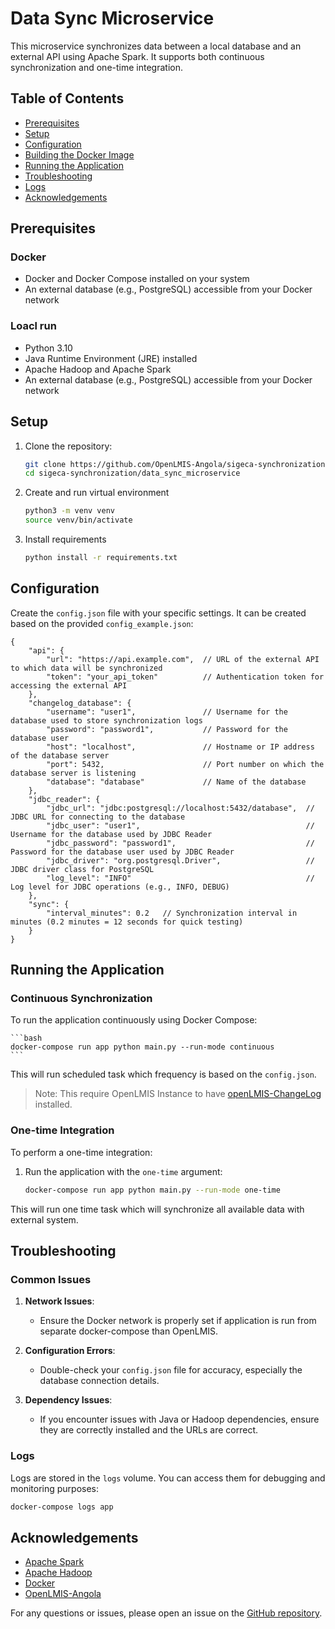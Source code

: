 # Data Sync Microservice

This microservice synchronizes data between a local database and an external API using Apache Spark. It supports both continuous synchronization and one-time integration.

## Table of Contents

- [Prerequisites](#prerequisites)
- [Setup](#setup)
- [Configuration](#configuration)
- [Building the Docker Image](#building-the-docker-image)
- [Running the Application](#running-the-application)
- [Troubleshooting](#troubleshooting)
- [Logs](#logs)
- [Acknowledgements](#acknowledgements)


## Prerequisites
### Docker 
- Docker and Docker Compose installed on your system
- An external database (e.g., PostgreSQL) accessible from your Docker network

### Loacl run 

- Python 3.10
- Java Runtime Environment (JRE) installed
- Apache Hadoop and Apache Spark
- An external database (e.g., PostgreSQL) accessible from your Docker network

## Setup

1. Clone the repository:

    ```bash
    git clone https://github.com/OpenLMIS-Angola/sigeca-synchronization.git
    cd sigeca-synchronization/data_sync_microservice
    ```
2. Create and run virtual environment 

    ```bash 
    python3 -m venv venv 
    source venv/bin/activate
    ```
3. Install requirements 

    ```bash
    python install -r requirements.txt
    ```

## Configuration

Create the `config.json` file with your specific settings. It can be created based on the provided `config_example.json`:

```json5
{
    "api": {
        "url": "https://api.example.com",  // URL of the external API to which data will be synchronized
        "token": "your_api_token"          // Authentication token for accessing the external API
    },
    "changelog_database": {
        "username": "user1",               // Username for the database used to store synchronization logs
        "password": "password1",           // Password for the database user
        "host": "localhost",               // Hostname or IP address of the database server
        "port": 5432,                      // Port number on which the database server is listening
        "database": "database"             // Name of the database
    },
    "jdbc_reader": { 
        "jdbc_url": "jdbc:postgresql://localhost:5432/database",  // JDBC URL for connecting to the database
        "jdbc_user": "user1",                                     // Username for the database used by JDBC Reader
        "jdbc_password": "password1",                             // Password for the database user used by JDBC Reader
        "jdbc_driver": "org.postgresql.Driver",                   // JDBC driver class for PostgreSQL
        "log_level": "INFO"                                       // Log level for JDBC operations (e.g., INFO, DEBUG)
    },
    "sync": {
        "interval_minutes": 0.2   // Synchronization interval in minutes (0.2 minutes = 12 seconds for quick testing)
    }
}
```

## Running the Application

### Continuous Synchronization

To run the application continuously using Docker Compose:

    ```bash
    docker-compose run app python main.py --run-mode continuous
    ```

This will run scheduled task which frequency is based on the `config.json`.
> Note: This require OpenLMIS Instance to have [openLMIS-ChangeLog](https://github.com/OpenLMIS-Angola/openLMIS-Changelog) installed.

### One-time Integration

To perform a one-time integration:

1. Run the application with the `one-time` argument:

    ```bash
    docker-compose run app python main.py --run-mode one-time
    ```


This will run one time task which will synchronize all available data with external system.

## Troubleshooting

### Common Issues

1. **Network Issues**:
    - Ensure the Docker network is properly set if application is run from separate docker-compose than OpenLMIS. 

2. **Configuration Errors**:
    - Double-check your `config.json` file for accuracy, especially the database connection details.

3. **Dependency Issues**:
    - If you encounter issues with Java or Hadoop dependencies, ensure they are correctly installed and the URLs are correct.

### Logs

Logs are stored in the `logs` volume. You can access them for debugging and monitoring purposes:

```bash
docker-compose logs app
```

## Acknowledgements

- [Apache Spark](https://spark.apache.org/)
- [Apache Hadoop](http://hadoop.apache.org/)
- [Docker](https://www.docker.com/)
- [OpenLMIS-Angola](https://github.com/OpenLMIS-Angola)

For any questions or issues, please open an issue on the [GitHub repository](https://github.com/OpenLMIS-Angola/sigeca-synchronization/issues).